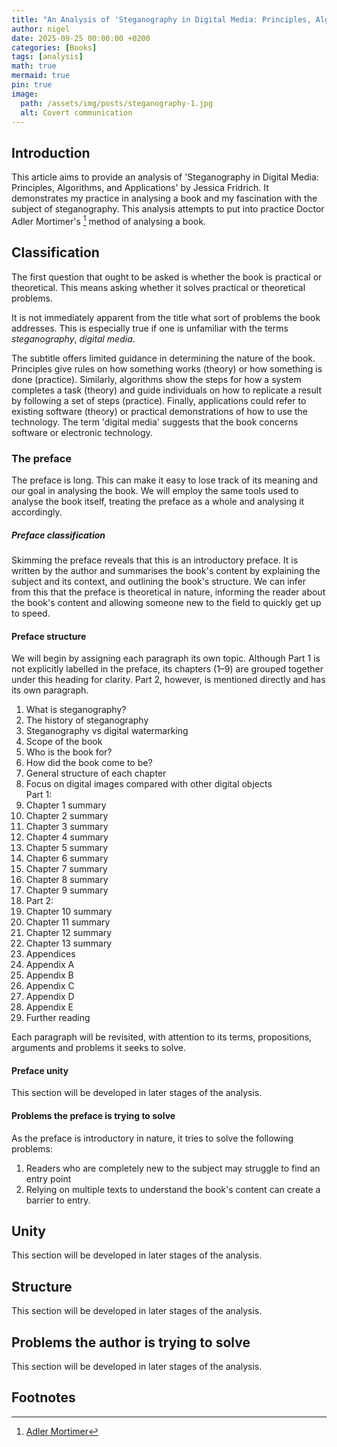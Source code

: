```yaml
---
title: "An Analysis of 'Steganography in Digital Media: Principles, Algorithms, and Applications'"
author: nigel
date: 2025-09-25 00:00:00 +0200
categories: [Books]
tags: [analysis]
math: true
mermaid: true
pin: true
image:
  path: /assets/img/posts/steganography-1.jpg
  alt: Covert communication
---
```


## Introduction

This article aims to provide an analysis of 'Steganography in Digital Media: Principles, Algorithms, and Applications' by Jessica Fridrich. It demonstrates my practice in analysing a book and my fascination with the subject of steganography. This analysis attempts to put into practice Doctor Adler Mortimer's [^1] method of analysing a book. 

## Classification

The first question that ought to be asked is whether the book is practical or theoretical. This means asking whether it solves practical or theoretical problems.  

It is not immediately apparent from the title what sort of problems the book addresses. This is especially true if one is unfamiliar with the terms _steganography_, _digital media_.  

The subtitle offers limited guidance in determining the nature of the book. Principles give rules on how something works (theory) or how something is done (practice). Similarly, algorithms show the steps for how a system completes a task (theory) and guide individuals on how to replicate a result by following a set of steps (practice). Finally, applications could refer to existing software (theory) or practical demonstrations of how to use the technology. The term 'digital media' suggests that the book concerns software or electronic technology. 

### The preface

The preface is long. This can make it easy to lose track of its meaning and our goal in analysing the book. We will employ the same tools used to analyse the book itself, treating the preface as a whole and analysing it accordingly.

##### Preface classification

Skimming the preface reveals that this is an introductory preface. It is written by the author and summarises the book's content by explaining the subject and its context, and outlining the book's structure. We can infer from this that the preface is theoretical in nature, informing the reader about the book's content and allowing someone new to the field to quickly get up to speed.

#### Preface structure

We will begin by assigning each paragraph its own topic. Although Part 1 is not explicitly labelled in the preface, its chapters (1–9) are grouped together under this heading for clarity. Part 2, however, is mentioned directly and has its own paragraph.

1. What is steganography?
2. The history of steganography
3. Steganography vs digital watermarking
4. Scope of the book
5. Who is the book for?
6. How did the book come to be?
7. General structure of each chapter
8. Focus on digital images compared with other digital objects  
Part 1:
9. Chapter 1 summary
10. Chapter 2 summary
11. Chapter 3 summary
12. Chapter 4 summary
13. Chapter 5 summary
14. Chapter 6 summary
15. Chapter 7 summary
16. Chapter 8 summary
17. Chapter 9 summary
18. Part 2:
19. Chapter 10 summary 
20. Chapter 11 summary
21. Chapter 12 summary
22. Chapter 13 summary
23. Appendices
24. Appendix A
25. Appendix B
26. Appendix C
27. Appendix D
28. Appendix E
29. Further reading

Each paragraph will be revisited, with attention to its terms, propositions, arguments and problems it seeks to solve. 

#### Preface unity
This section will be developed in later stages of the analysis.

#### Problems the preface is trying to solve
As the preface is introductory in nature, it tries to solve the following problems: 
1. Readers who are completely new to the subject may struggle to find an entry point
2. Relying on multiple texts to understand the book's content can create a barrier to entry.


## Unity
This section will be developed in later stages of the analysis.

## Structure
This section will be developed in later stages of the analysis.

## Problems the author is trying to solve
This section will be developed in later stages of the analysis.

## Footnotes
[^1]: [Adler Mortimer](https://www.britannica.com/biography/Mortimer-J-Adler)

